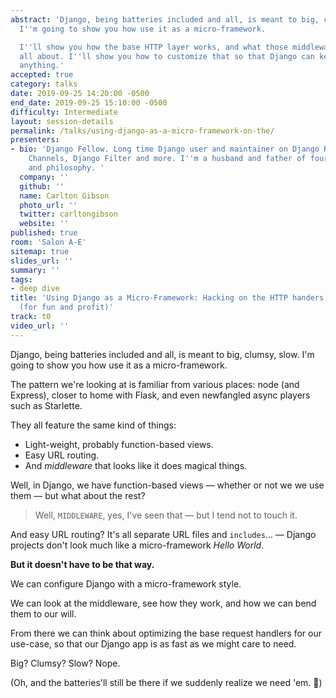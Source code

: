 ```yaml
---
abstract: 'Django, being batteries included and all, is meant to big, clumsy, slow.
  I''m going to show you how use it as a micro-framework.

  I''ll show you how the base HTTP layer works, and what those middleware things are
  all about. I''ll show you how to customize that so that Django can keep up with
  anything.'
accepted: true
category: talks
date: 2019-09-25 14:20:00 -0500
end_date: 2019-09-25 15:10:00 -0500
difficulty: Intermediate
layout: session-details
permalink: /talks/using-django-as-a-micro-framework-on-the/
presenters:
- bio: 'Django Fellow. Long time Django user and maintainer on Django REST Framework,
    Channels, Django Filter and more. I''m a husband and father of four. I like cooking
    and philosophy. '
  company: ''
  github: ''
  name: Carlton Gibson
  photo_url: ''
  twitter: carltongibson
  website: ''
published: true
room: 'Salon A-E'
sitemap: true
slides_url: ''
summary: ''
tags:
- deep dive
title: 'Using Django as a Micro-Framework: Hacking on the HTTP handers and middleware
  (for fun and profit)'
track: t0
video_url: ''
---
```


Django, being batteries included and all, is meant to big, clumsy, slow. I'm going to show you how use it as a micro-framework.

The pattern we're looking at is familiar from various places: node (and Express), closer to home with Flask, and even newfangled async players such as Starlette.

They all feature the same kind of things:

* Light-weight, probably function-based views.
* Easy URL routing.
* And _middleware_ that looks like it does magical things.

Well, in Django, we have function-based views — whether or not we we use them — but what about the rest?

> Well, `MIDDLEWARE`, yes, I've seen that — but I tend not to touch it.

And easy URL routing? It's all separate URL files and `includes`... — Django projects don't look much like a micro-framework _Hello World_.

**But it doesn't have to be that way.**

We can configure Django with a micro-framework style.

We can look at the middleware, see how they work, and how we can bend them to our will.

From there we can think about optimizing the base request handlers for our use-case, so that our Django app is as fast as we might care to need.

Big? Clumsy? Slow? Nope.

(Oh, and the batteries'll still be there if we suddenly realize we need 'em. 🙂)
